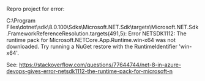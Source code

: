 Repro project for error:


C:\Program Files\dotnet\sdk\8.0.100\Sdks\Microsoft.NET.Sdk\targets\Microsoft.NET.Sdk.FrameworkReferenceResolution.targets(491,5): Error NETSDK1112: The runtime pack for Microsoft.NETCore.App.Runtime.win-x64 was not downloaded. Try running a NuGet restore with the RuntimeIdentifier 'win-x64'.


See:
https://stackoverflow.com/questions/77644744/net-8-in-azure-devops-gives-error-netsdk1112-the-runtime-pack-for-microsoft-n
